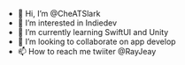 - 👋 Hi, I’m @CheATSlark
- 👀 I’m interested in Indiedev
- 🌱 I’m currently learning SwiftUI and Unity
- 💞️ I’m looking to collaborate on app develop
- 📫 How to reach me twiiter @RayJeay

<!---
CheATSlark/CheATSlark is a ✨ special ✨ repository because its `README.md` (this file) appears on your GitHub profile.
You can click the Preview link to take a look at your changes.
--->
